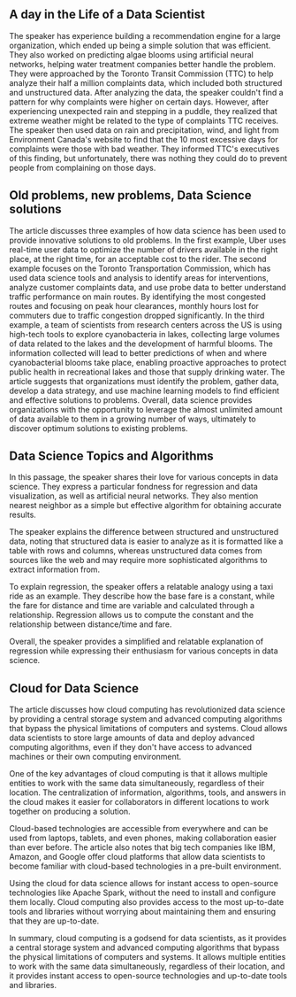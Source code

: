 ## A day in the Life of a Data Scientist
The speaker has experience building a recommendation engine for a large organization, which ended up being a simple solution that was efficient. They also worked on predicting algae blooms using artificial neural networks, helping water treatment companies better handle the problem. They were approached by the Toronto Transit Commission (TTC) to help analyze their half a million complaints data, which included both structured and unstructured data. After analyzing the data, the speaker couldn't find a pattern for why complaints were higher on certain days. However, after experiencing unexpected rain and stepping in a puddle, they realized that extreme weather might be related to the type of complaints TTC receives. The speaker then used data on rain and precipitation, wind, and light from Environment Canada's website to find that the 10 most excessive days for complaints were those with bad weather. They informed TTC's executives of this finding, but unfortunately, there was nothing they could do to prevent people from complaining on those days.

## Old problems, new problems, Data Science solutions
The article discusses three examples of how data science has been used to provide innovative solutions to old problems. In the first example, Uber uses real-time user data to optimize the number of drivers available in the right place, at the right time, for an acceptable cost to the rider. The second example focuses on the Toronto Transportation Commission, which has used data science tools and analysis to identify areas for interventions, analyze customer complaints data, and use probe data to better understand traffic performance on main routes. By identifying the most congested routes and focusing on peak hour clearances, monthly hours lost for commuters due to traffic congestion dropped significantly. In the third example, a team of scientists from research centers across the US is using high-tech tools to explore cyanobacteria in lakes, collecting large volumes of data related to the lakes and the development of harmful blooms. The information collected will lead to better predictions of when and where cyanobacterial blooms take place, enabling proactive approaches to protect public health in recreational lakes and those that supply drinking water. The article suggests that organizations must identify the problem, gather data, develop a data strategy, and use machine learning models to find efficient and effective solutions to problems. Overall, data science provides organizations with the opportunity to leverage the almost unlimited amount of data available to them in a growing number of ways, ultimately to discover optimum solutions to existing problems.

## Data Science Topics and Algorithms
In this passage, the speaker shares their love for various concepts in data science. They express a particular fondness for regression and data visualization, as well as artificial neural networks. They also mention nearest neighbor as a simple but effective algorithm for obtaining accurate results.

The speaker explains the difference between structured and unstructured data, noting that structured data is easier to analyze as it is formatted like a table with rows and columns, whereas unstructured data comes from sources like the web and may require more sophisticated algorithms to extract information from.

To explain regression, the speaker offers a relatable analogy using a taxi ride as an example. They describe how the base fare is a constant, while the fare for distance and time are variable and calculated through a relationship. Regression allows us to compute the constant and the relationship between distance/time and fare.

Overall, the speaker provides a simplified and relatable explanation of regression while expressing their enthusiasm for various concepts in data science.
## Cloud for Data Science
The article discusses how cloud computing has revolutionized data science by providing a central storage system and advanced computing algorithms that bypass the physical limitations of computers and systems. Cloud allows data scientists to store large amounts of data and deploy advanced computing algorithms, even if they don't have access to advanced machines or their own computing environment.

One of the key advantages of cloud computing is that it allows multiple entities to work with the same data simultaneously, regardless of their location. The centralization of information, algorithms, tools, and answers in the cloud makes it easier for collaborators in different locations to work together on producing a solution.

Cloud-based technologies are accessible from everywhere and can be used from laptops, tablets, and even phones, making collaboration easier than ever before. The article also notes that big tech companies like IBM, Amazon, and Google offer cloud platforms that allow data scientists to become familiar with cloud-based technologies in a pre-built environment.

Using the cloud for data science allows for instant access to open-source technologies like Apache Spark, without the need to install and configure them locally. Cloud computing also provides access to the most up-to-date tools and libraries without worrying about maintaining them and ensuring that they are up-to-date.

In summary, cloud computing is a godsend for data scientists, as it provides a central storage system and advanced computing algorithms that bypass the physical limitations of computers and systems. It allows multiple entities to work with the same data simultaneously, regardless of their location, and it provides instant access to open-source technologies and up-to-date tools and libraries.







